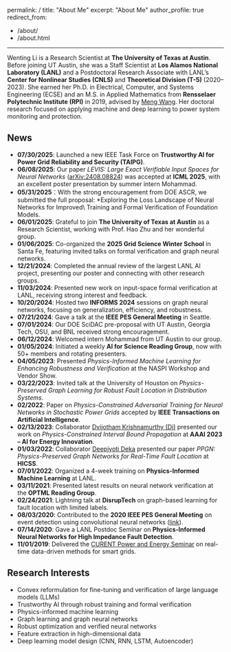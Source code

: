permalink: /
title: "About Me"
excerpt: "About Me"
author_profile: true
redirect_from: 
  - /about/
  - /about.html
---
Wenting Li is a Research Scientist at **The University of Texas at Austin**. Before joining UT Austin, she was a Staff Scientist at **Los Alamos National Laboratory (LANL)** and a Postdoctoral Research Associate with LANL’s **Center for Nonlinear Studies (CNLS)** and **Theoretical Division (T-5)** (2020–2023). She earned her Ph.D. in Electrical, Computer, and Systems Engineering (ECSE) and an M.S. in Applied Mathematics from **Rensselaer Polytechnic Institute (RPI)** in 2019, advised by [Meng Wang](https://ecse.rpi.edu/~wang/). Her doctoral research focused on applying machine and deep learning to power system monitoring and protection.
 
## News
* **07/30/2025**: Launched a new IEEE Task Force on **Trustworthy AI for Power Grid Reliability and Security (TAIPG)**.  
* **06/08/2025**: Our paper *LEVIS: Large Exact Verifiable Input Spaces for Neural Networks* ([arXiv:2408.08824](https://arxiv.org/abs/2408.08824)) was accepted at **ICML 2025**, with an excellent poster presentation by summer intern Mohammad.
* **05/31/2025**：With the strong encouragement from DOE ASCR, we submitted the full proposal: *Exploring the Loss Landscape of Neural Networks for Improved\\ Training and Formal Verification of Foundation Models.
* **06/01/2025**: Grateful to join **The University of Texas at Austin** as a Research Scientist, working with Prof. Hao Zhu and her wonderful group.  
* **01/06/2025**: Co-organized the **2025 Grid Science Winter School** in Santa Fe, featuring invited talks on formal verification and graph neural networks.  
* **12/21/2024**: Completed the annual review of the largest LANL AI project, presenting our poster and connecting with other research groups.  
* **11/03/2024**: Presented new work on input-space formal verification at LANL, receiving strong interest and feedback.  
* **10/20/2024**: Hosted two **INFORMS 2024** sessions on graph neural networks, focusing on generalization, efficiency, and robustness.  
* **07/21/2024**: Gave a talk at the **IEEE PES General Meeting** in Seattle.  
* **07/01/2024**: Our DOE SciDAC pre-proposal with UT Austin, Georgia Tech, OSU, and BNL received strong encouragement.  
* **06/12/2024**: Welcomed intern Mohammad from UT Austin to our group.  
* **01/05/2024**: Initiated a weekly **AI for Science Reading Group**, now with 50+ members and rotating presenters.  
* **04/05/2023**: Presented *Physics-Informed Machine Learning for Enhancing Robustness and Verification* at the NASPI Workshop and Vendor Show.  
* **03/22/2023**: Invited talk at the University of Houston on *Physics-Preserved Graph Learning for Robust Fault Location in Distribution Systems*.  
* **02/2022**: Paper on *Physics-Constrained Adversarial Training for Neural Networks in Stochastic Power Grids* accepted by **IEEE Transactions on Artificial Intelligence**.  
* **02/13/2023**: Collaborator [Dvijotham Krishnamurthy (Dj)](https://dj-research.netlify.app/) presented our work on *Physics-Constrained Interval Bound Propagation* at **AAAI 2023 – AI for Energy Innovation**.  
* **01/03/2022**: Collaborator [Deepjyoti Deka](https://www.linkedin.com/in/deepjyoti-deka-8a44388) presented our paper *PPGN: Physics-Preserved Graph Networks for Real-Time Fault Location* at **HICSS**.  
* **07/01/2022**: Organized a 4-week training on **Physics-Informed Machine Learning** at LANL.  
* **03/11/2021**: Presented latest results on neural network verification at the **OPTML Reading Group**.  
* **02/24/2021**: Lightning talk at **DisrupTech** on graph-based learning for fault location with limited labels.  
* **08/03/2020**: Contributed to the **2020 IEEE PES General Meeting** on event detection using convolutional neural networks ([link](https://pes-gm.org/2020/)).  
* **07/14/2020**: Gave a LANL Postdoc Seminar on **Physics-Informed Neural Networks for High Impedance Fault Detection**.  
* **11/01/2019**: Delivered the [CURENT Power and Energy Seminar](https://curent.utk.edu/news/press-releases/wenting-li-rpi-give-curent-power-and-energy-seminar-fri-nov-1/) on real-time data-driven methods for smart grids.  

## Research Interests 
* Convex reformulation for fine-tuning and verification of large language models (LLMs)  
* Trustworthy AI through robust training and formal verification  
* Physics-informed machine learning  
* Graph learning and graph neural networks  
* Robust optimization and verified neural networks  
* Feature extraction in high-dimensional data  
* Deep learning model design (CNN, RNN, LSTM, Autoencoder)  
